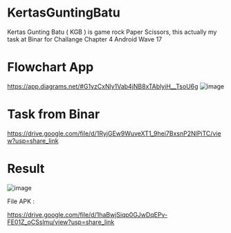 # KertasGuntingBatu
Kertas Gunting Batu ( KGB ) is game rock Paper Scissors, this actually my task at Binar for Challange Chapter 4 Android Wave 17


# Flowchart App
https://app.diagrams.net/#G1yzCxNly1Vab4jNB8xTAblyiH__TsoU6g
![image](https://user-images.githubusercontent.com/74137303/214002511-b753a195-997e-4156-b401-e08428479085.png)


# Task from Binar
https://drive.google.com/file/d/1RyjGEw9WuveXT1_9hei7BxsnP2NlPiTC/view?usp=share_link


# Result
![image](https://user-images.githubusercontent.com/74137303/214002350-43d94e0c-8fe0-4e83-ba9d-e11c7697f1f7.png)


File APK : 

https://drive.google.com/file/d/1haBwjSiqp0GJwDqEPv-FE01Z_oCSslmu/view?usp=share_link
